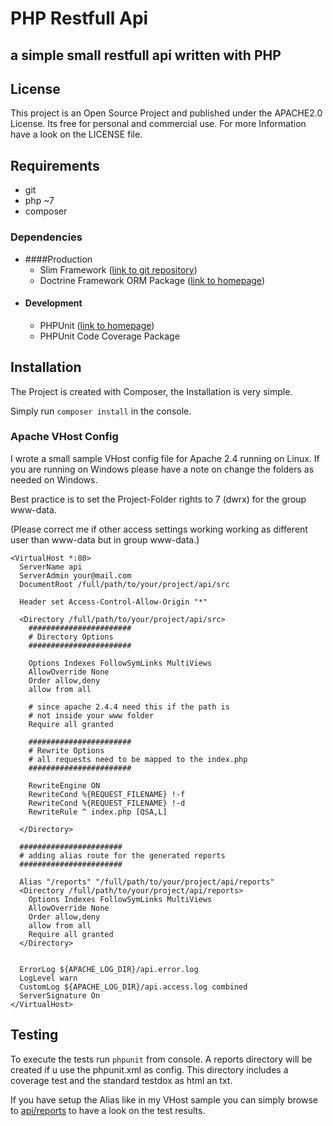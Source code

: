 # PHP Restfull Api
## a simple small restfull api written with PHP

## License
This project is an Open Source Project and published under the APACHE2.0 License. Its free for personal and commercial use. For more Information have a look on the LICENSE file.

## Requirements

- git
- php ~7
- composer

### Dependencies
- ####Production
  - Slim Framework ([link to git repository](https://github.com/slimphp/Slim))
  - Doctrine Framework ORM Package ([link to homepage](http://www.doctrine-project.org/))
- #### Development
  - PHPUnit ([link to homepage](https://phpunit.de/))
  - PHPUnit Code Coverage Package

## Installation

The Project is created with Composer, the Installation is very simple. 

Simply run `composer install` in the console.

### Apache VHost Config

I wrote a small sample VHost config file for Apache 2.4 running on Linux. If you are running on Windows please have a note on change the folders as needed on Windows.

Best practice is to set the Project-Folder rights to 7 (dwrx) for the group www-data. 

(Please correct me if other access settings working working as different user than www-data but in group www-data.)

    <VirtualHost *:80>
      ServerName api
      ServerAdmin your@mail.com
      DocumentRoot /full/path/to/your/project/api/src
    
      Header set Access-Control-Allow-Origin "*"
    
      <Directory /full/path/to/your/project/api/src>
        #######################
        # Directory Options
        #######################
        
        Options Indexes FollowSymLinks MultiViews
        AllowOverride None
        Order allow,deny
        allow from all
        
        # since apache 2.4.4 need this if the path is
        # not inside your www folder
        Require all granted
    
        #######################
        # Rewrite Options
        # all requests need to be mapped to the index.php
        #######################
        
        RewriteEngine ON
        RewriteCond %{REQUEST_FILENAME} !-f
        RewriteCond %{REQUEST_FILENAME} !-d
        RewriteRule ^ index.php [QSA,L]
    
      </Directory>
      
      #######################
      # adding alias route for the generated reports
      #######################
      
      Alias "/reports" "/full/path/to/your/project/api/reports"
      <Directory /full/path/to/your/project/api/reports>
        Options Indexes FollowSymLinks MultiViews
        AllowOverride None
        Order allow,deny
        allow from all
        Require all granted
      </Directory>

    
      ErrorLog ${APACHE_LOG_DIR}/api.error.log
      LogLevel warn
      CustomLog ${APACHE_LOG_DIR}/api.access.log combined
      ServerSignature On
    </VirtualHost>

## Testing

To execute the tests run `phpunit` from console. 
A reports directory will be created if u use the phpunit.xml as config.
This directory includes a coverage test and the standard testdox as html an txt. 

If you have setup the Alias like in my VHost sample
you can simply browse to [api/reports](http://api/reports) to have a look on the test results.